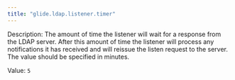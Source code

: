 ```yaml
---
title: "glide.ldap.listener.timer"
---
```


Description: The amount of time the listener will wait for a response from the LDAP server.  After this amount of time the listener will process any notifications it has received and will reissue the listen request to the server.  The value should be specified in minutes.

Value: `5`